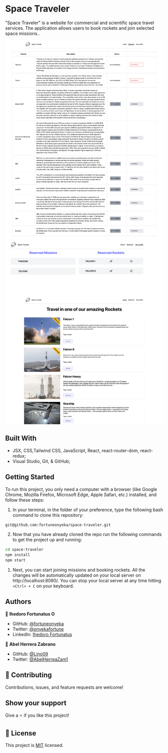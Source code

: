 # Space Traveler
"Space Traveler" is a website for commercial and scientific space travel services. The application allows users to book rockets and join selected space missions..

![Screenshot](src/assets/missions-join.png)
![Screenshot](src/assets/my-profile.png)
![Screenshot](src/assets/res-rockets.png)



## Built With

- JSX, CSS,Tailwind CSS, JavaScript, React, react-router-dom, react-redux;
- Visual Studio, Git, & GitHub;

## Getting Started

To run this project, you only need a computer with a browser (like Google Chrome, Mozilla Firefox, Microsoft Edge, Apple Safari, etc.) installed, and follow these steps:

1. In your terminal, in the folder of your preference, type the following bash command to clone this repository:

```sh
git@github.com:fortuneonyeka/space-traveler.git
```

2. Now that you have already cloned the repo run the following commands to get the project up and running:
```sh
cd space-traveler
npm install
npm start
```

1. Next, you can start joining missions and booking rockets. All the changes will be automatically updated on your local server on http://localhost:8080/. You can stop your local server at any time hitting `<Ctrl> + C` on your keyboard.

## Authors

👤 **Ihedoro Fortunatus O**

- GitHub: [@fortuneonyeka](https://github.com/fortuneonyeka)
- Twitter: [@onyekafortune](https://twitter.com/onyekafortune)
- LinkedIn: [Ihedoro Fortunatus](https://www.linkedin.com/in/fortunatus-ihedoro/)


👤 **Abel Herrera Zabrano**

- GitHub: [@Lino09](https://github.com/Lino09)
- Twitter: [@AbelHerreaZam1](https://twitter.com/AbelHerreaZam1)

## 🤝 Contributing

Contributions, issues, and feature requests are welcome!

## Show your support

Give a ⭐️ if you like this project!

## 📝 License

This project is [MIT](./LICENSE) licensed.
